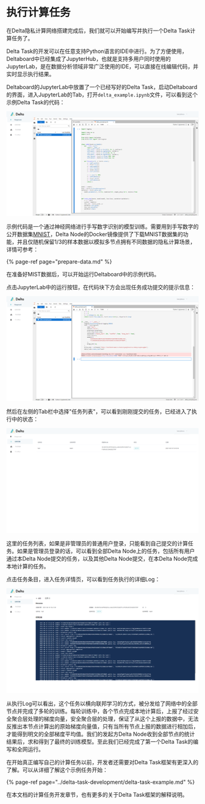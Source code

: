 # 执行计算任务

在Delta隐私计算网络搭建完成后，我们就可以开始编写并执行一个Delta Task计算任务了。

Delta Task的开发可以在任意支持Python语言的IDE中进行。为了方便使用，Deltaboard中已经集成了JupyterHub，也就是支持多用户同时使用的JupyterLab，是在数据分析领域非常广泛使用的IDE，可以直接在线编辑代码，并实时显示执行结果。

Deltaboard的JupyterLab中放置了一个已经写好的Delta Task，启动Deltaboard的界面，进入JupyterLab的Tab，打开`delta_example.ipynb`文件，可以看到这个示例Delta Task的代码：

![](../.gitbook/assets/playground.png)

示例代码是一个通过神经网络进行手写数字识别的模型训练。需要用到手写数字的公开数据集[MNIST](http://yann.lecun.com/exdb/mnist)，Delta Node的Docker镜像提供了下载MNIST数据集的功能，并且仅随机保留1/3的样本数据以模拟多节点拥有不同数据的隐私计算场景，详情可参考：

{% page-ref page="prepare-data.md" %}

在准备好MIST数据后，可以开始运行Deltaboard中的示例代码。

点击JupyterLab中的运行按钮，在代码块下方会出现任务成功提交的提示信息：

![](../.gitbook/assets/submit.png)

然后在左侧的Tab栏中选择"任务列表"，可以看到刚刚提交的任务，已经进入了执行中的状态：

![](../.gitbook/assets/task-list.png)

这里的任务列表，如果是非管理员的普通用户登录，只能看到自己提交的计算任务。如果是管理员登录的话，可以看到全部Delta Node上的任务，包括所有用户通过本Delta Node提交的任务，以及其他Delta Node提交，在本Delta Node完成本地计算的任务。

点击任务条目，进入任务详情页，可以看到任务执行的详细Log：

![](../.gitbook/assets/task-detail.png)

从执行Log可以看出，这个任务以横向联邦学习的方式，被分发给了网络中的全部节点并完成了多轮的训练。每轮训练中，各个节点完成本地计算后，上报了经过安全聚合层处理的梯度向量，安全聚合层的处理，保证了从这个上报的数据中，无法反推出本节点计算出的原始梯度向量值，只有当所有节点上报的数据进行相加后，才能得到明文的全部梯度平均值。我们的发起方Delta Node收到全部节点的统计结果后，求和得到了最终的训练模型。至此我们已经完成了第一个Delta Task的编写和全网运行。

在开始真正编写自己的计算任务以前，开发者还需要对Delta Task框架有更深入的了解。可以从详细了解这个示例任务开始：

{% page-ref page="../delta-task-development/delta-task-example.md" %}

在本文档的计算任务开发章节，也有更多的关于Delta Task框架的解释说明。

